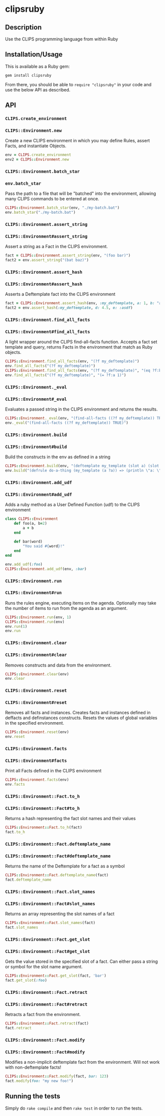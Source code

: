 # clipsruby

## Description

Use the CLIPS programming language from within Ruby

## Installation/Usage

This is available as a Ruby gem:

```
gem install clipsruby
```

From there, you should be able to `require "clipsruby"` in your code
and use the below API as described.

## API

### `CLIPS.create_environment`
### `CLIPS::Environment.new`

Create a new CLIPS environment in which you may define Rules,
assert Facts, and instantiate Objects.

```ruby
env = CLIPS.create_environment
env2 = CLIPS::Environment.new
```

### `CLIPS::Environment.batch_star`
### `env.batch_star`

Pass the path to a file that will be "batched" into the environment,
allowing many CLIPS commands to be entered at once.

```ruby
CLIPS::Environment.batch_star(env, "./my-batch.bat")
env.batch_star("./my-batch.bat")
```

### `CLIPS::Environment.assert_string`
### `CLIPS::Environment#assert_string`

Assert a string as a Fact in the CLIPS environment.

```ruby
fact = CLIPS::Environment.assert_string(env, "(foo bar)")
fact2 = env.assert_string("(bat baz)")
```

### `CLIPS::Environment.assert_hash`
### `CLIPS::Environment#assert_hash`

Asserts a Deftemplate fact into the CLIPS environment

```ruby
fact = CLIPS::Environment.assert_hash(env, :my_deftemplate, a: 1, b: "asdf", c: :C)
fact2 = env.assert_hash(:my_deftemplate, d: 4.5, e: :asdf)
```

### `CLIPS::Environment.find_all_facts`
### `CLIPS::Environment#find_all_facts`

A light wrapper around the CLIPS find-all-facts function. Accepts a fact set template and query,
returns Facts in the environment that match as Ruby objects.

```ruby
CLIPS::Environment.find_all_facts(env, "(?f my_deftemplate)")
env.find_all_facts("(?f my_deftemplate)")
CLIPS::Environment.find_all_facts(env, "(?f my_deftemplate)", "(eq ?f:b \"asdf\")")
env.find_all_facts("(?f my_deftemplate)", "(= ?f:a 1)")
```

### `CLIPS::Environment._eval`
### `CLIPS::Environment#_eval`

Evaluates a passed string in the CLIPS environment and returns the results.

```ruby
CLIPS::Environment._eval(env, "(find-all-facts ((?f my_deftemplate)) TRUE)")
env._eval("(find-all-facts ((?f my_deftemplate)) TRUE)")
```

### `CLIPS::Environment.build`
### `CLIPS::Environment#build`

Build the constructs in the env as defined in a string

```ruby
CLIPS::Environment.build(env, "(deftemplate my_template (slot a) (slot b) (slot c))")
env.build("(defrule do-a-thing (my_template (a ?a)) => (println \"a: \" ?a))")
```

### `CLIPS::Environment.add_udf`
### `CLIPS::Environment#add_udf`

Adds a ruby method as a User Defined Function (udf) to the CLIPS environment

```ruby
class CLIPS::Environment
	def foo(a, b=2)
		a + b
	end
	
	def bar(word)
		"You said #{word}!"
	end
end

env.add_udf(:foo)
CLIPS::Environment.add_udf(env, :bar)
```

### `CLIPS::Environment.run`
### `CLIPS::Environment#run`

Runs the rules engine, executing items on the agenda.
Optionally may take the number of items to run from the agenda as an argument.

```ruby
CLIPS::Environment.run(env, 1)
CLIPS::Environment.run(env)
env.run(1)
env.run
```

### `CLIPS::Environment.clear`
### `CLIPS::Environment#clear`

Removes constructs and data from the environment.

```ruby
CLIPS::Environment.clear(env)
env.clear
```

### `CLIPS::Environment.reset`
### `CLIPS::Environment#reset`

Removes all facts and instances.
Creates facts and instances defined in deffacts and definstances constructs.
Resets the values of global variables in the specified environment.

```ruby
CLIPS::Environment.reset(env)
env.reset
```

### `CLIPS::Environment.facts`
### `CLIPS::Environment#facts`

Print all Facts defined in the CLIPS environment

```ruby
CLIPS::Environment.facts(env)
env.facts
```

### `CLIPS::Environment::Fact.to_h`
### `CLIPS::Environment::Fact#to_h`

Returns a hash representing the fact slot names and their values

```ruby
CLIPS::Environment::Fact.to_h(fact)
fact.to_h
```

### `CLIPS::Environment::Fact.deftemplate_name`
### `CLIPS::Environment::Fact#deftemplate_name`

Returns the name of the Deftemplate for a fact as a symbol

```ruby
CLIPS::Environment::Fact.deftemplate_name(fact)
fact.deftemplate_name
```

### `CLIPS::Environment::Fact.slot_names`
### `CLIPS::Environment::Fact#slot_names`

Returns an array representing the slot names of a fact

```ruby
CLIPS::Environment::Fact.slot_names(fact)
fact.slot_names
```

### `CLIPS::Environment::Fact.get_slot`
### `CLIPS::Environment::Fact#get_slot`

Gets the value stored in the specified slot of a fact.
Can either pass a string or symbol for the slot name argument.

```ruby
CLIPS::Environment::Fact.get_slot(fact, 'bar')
fact.get_slot(:foo)
```

### `CLIPS::Environment::Fact.retract`
### `CLIPS::Environment::Fact#retract`

Retracts a fact from the environment.

```ruby
CLIPS::Environment::Fact.retract(fact)
fact.retract
```

### `CLIPS::Environment::Fact.modify`
### `CLIPS::Environment::Fact#modify`

Modifies a non-implicit deftemplate fact from the environment.
Will not work with non-deftemplate facts!

```ruby
CLIPS::Environment::Fact.modify(fact, bar: 123)
fact.modify(foo: "my new foo!")
```

## Running the tests

Simply do `rake compile` and then `rake test` in order to run the tests.
